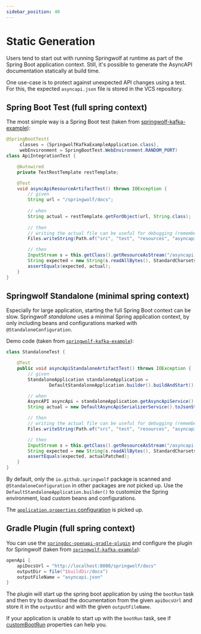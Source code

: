 ```yaml
---
sidebar_position: 40
---
```


# Static Generation

Users tend to start out with running Springwolf at runtime as part of the Spring Boot application context.
Still, it's possible to generate the AsyncAPI documentation statically at build time.

One use-case is to protect against unexpected API changes using a test.
For this, the expected `asyncapi.json` file is stored in the VCS repository.

## Spring Boot Test (full spring context)

The most simple way is a Spring Boot test (taken from [springwolf-kafka-example](https://github.com/springwolf/springwolf-core/blob/master/springwolf-examples/springwolf-kafka-example/src/test/java/io/github/springwolf/examples/kafka/ApiIntegrationTest.java)):

```java
@SpringBootTest(
     classes = {SpringwolfKafkaExampleApplication.class},
     webEnvironment = SpringBootTest.WebEnvironment.RANDOM_PORT)
class ApiIntegrationTest {

    @Autowired
    private TestRestTemplate restTemplate;

    @Test
    void asyncApiResourceArtifactTest() throws IOException {
        // given
        String url = "/springwolf/docs";
       
        // when
        String actual = restTemplate.getForObject(url, String.class);
       
        // then
        // writing the actual file can be useful for debugging (remember: .gitignore)
        Files.writeString(Path.of("src", "test", "resources", "asyncapi.actual.json"), actual);

        // then
        InputStream s = this.getClass().getResourceAsStream("/asyncapi.json");
        String expected = new String(s.readAllBytes(), StandardCharsets.UTF_8).trim();
        assertEquals(expected, actual);
    }
}
```

## Springwolf Standalone (minimal spring context)

Especially for large application, starting the full Spring Boot context can be slow.
Springwolf _standalone_ uses a minimal Spring application context, by only including beans and configurations marked with `@StandaloneConfiguration`.

Demo code (taken from [`springwolf-kafka-example`](https://github.com/springwolf/springwolf-core/blob/master/springwolf-examples/springwolf-kafka-example/src/test/java/io/github/springwolf/examples/kafka/StandaloneTest.java)):

```java
class StandaloneTest {

    @Test
    public void asyncApiStandaloneArtifactTest() throws IOException {
        // given
        StandaloneApplication standaloneApplication =
                DefaultStandaloneApplication.builder().buildAndStart();

        // when
        AsyncAPI asyncApi = standaloneApplication.getAsyncApiService().getAsyncAPI();
        String actual = new DefaultAsyncApiSerializerService().toJsonString(asyncApi);

        // then
        // writing the actual file can be useful for debugging (remember: gitignore)
        Files.writeString(Path.of("src", "test", "resources", "asyncapi.standalone.json"), actual);

        // then
        InputStream s = this.getClass().getResourceAsStream("/asyncapi.json");
        String expected = new String(s.readAllBytes(), StandardCharsets.UTF_8).trim();
        assertEquals(expected, actualPatched);
    }
}
```

By default, only the `io.github.springwolf` package is scanned and `@StandaloneConfiguration` in other packages are _not_ picked up.
Use the `DefaultStandaloneApplication.builder()` to customize the Spring environment, load custom beans and configurations.

The [`application.properties` configuration](configuration/configuration.mdx) is picked up.

## Gradle Plugin (full spring context)

You can use the [`springdoc-openapi-gradle-plugin`](https://github.com/springdoc/springdoc-openapi-gradle-plugin) and configure the plugin
for Springwolf (taken from [`springwolf-kafka-example`](https://github.com/springwolf/springwolf-core/blob/master/springwolf-examples/springwolf-kafka-example/build.gradle)):

```groovy
openApi {
    apiDocsUrl = "http://localhost:8080/springwolf/docs"
    outputDir = file("$buildDir/docs")
    outputFileName = "asyncapi.json"
}
```

The plugin will start up the spring boot application by using the `bootRun` task and then try to download the documentation
from the given `apiDocsUrl` and store it in the `outputDir` and with the given `outputFileName`.

If your application is unable to start up with the `bootRun` task, see if [customBootRun](https://github.com/springdoc/springdoc-openapi-gradle-plugin#customization)
properties can help you.
